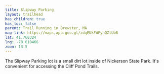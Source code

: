```yaml
---
title: Slipway Parking
layout: trailhead
has_children: true
has_toc: false
parent: Trail Running in Brewster, MA
map-link: https://maps.app.goo.gl/zdqEUkFWFyhQZtUb8
lat: 41.760324
lng: -70.018466
zoom: 13.5
---
```

The Slipway Parking lot is a small dirt lot inside of Nickerson State Park. It's convenient for accessing the Cliff Pond Trails.